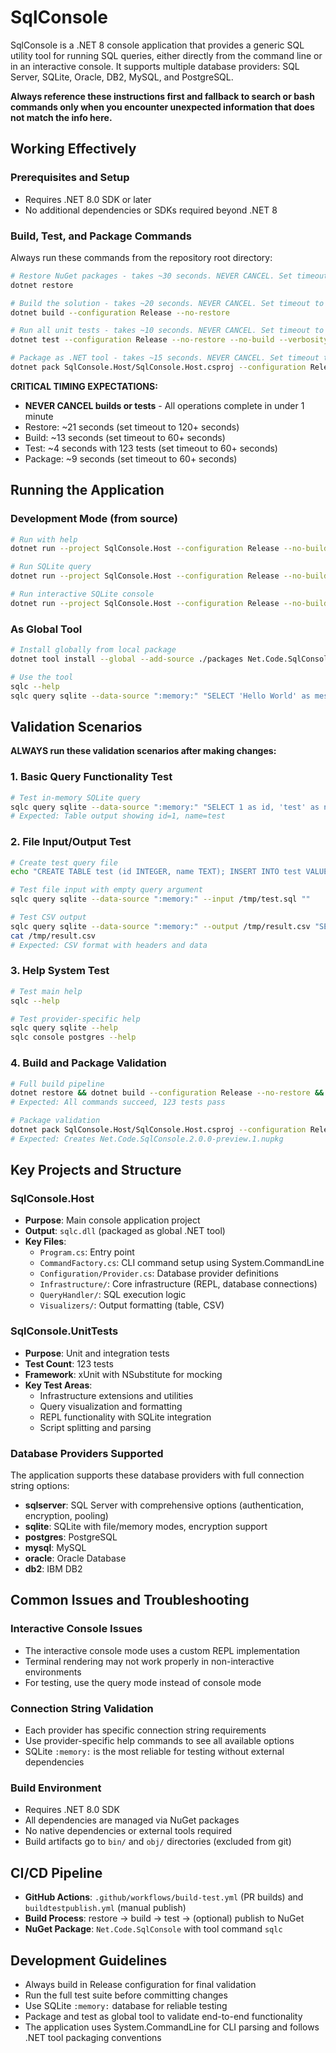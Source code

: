 # SqlConsole

SqlConsole is a .NET 8 console application that provides a generic SQL utility tool for running SQL queries, either directly from the command line or in an interactive console. It supports multiple database providers: SQL Server, SQLite, Oracle, DB2, MySQL, and PostgreSQL.

**Always reference these instructions first and fallback to search or bash commands only when you encounter unexpected information that does not match the info here.**

## Working Effectively

### Prerequisites and Setup
- Requires .NET 8.0 SDK or later
- No additional dependencies or SDKs required beyond .NET 8

### Build, Test, and Package Commands
Always run these commands from the repository root directory:

```bash
# Restore NuGet packages - takes ~30 seconds. NEVER CANCEL. Set timeout to 120+ seconds.
dotnet restore

# Build the solution - takes ~20 seconds. NEVER CANCEL. Set timeout to 60+ seconds.
dotnet build --configuration Release --no-restore

# Run all unit tests - takes ~10 seconds. NEVER CANCEL. Set timeout to 60+ seconds.
dotnet test --configuration Release --no-restore --no-build --verbosity normal

# Package as .NET tool - takes ~15 seconds. NEVER CANCEL. Set timeout to 60+ seconds.
dotnet pack SqlConsole.Host/SqlConsole.Host.csproj --configuration Release --no-build --output ./packages
```

**CRITICAL TIMING EXPECTATIONS:**
- **NEVER CANCEL builds or tests** - All operations complete in under 1 minute
- Restore: ~21 seconds (set timeout to 120+ seconds)
- Build: ~13 seconds (set timeout to 60+ seconds) 
- Test: ~4 seconds with 123 tests (set timeout to 60+ seconds)
- Package: ~9 seconds (set timeout to 60+ seconds)

## Running the Application

### Development Mode (from source)
```bash
# Run with help
dotnet run --project SqlConsole.Host --configuration Release --no-build -- --help

# Run SQLite query
dotnet run --project SqlConsole.Host --configuration Release --no-build -- query sqlite --data-source ":memory:" "SELECT 1 as test"

# Run interactive SQLite console
dotnet run --project SqlConsole.Host --configuration Release --no-build -- console sqlite --data-source ":memory:"
```

### As Global Tool
```bash
# Install globally from local package
dotnet tool install --global --add-source ./packages Net.Code.SqlConsole --version 2.0.0-preview.1

# Use the tool
sqlc --help
sqlc query sqlite --data-source ":memory:" "SELECT 'Hello World' as message"
```

## Validation Scenarios

**ALWAYS run these validation scenarios after making changes:**

### 1. Basic Query Functionality Test
```bash
# Test in-memory SQLite query
sqlc query sqlite --data-source ":memory:" "SELECT 1 as id, 'test' as name"
# Expected: Table output showing id=1, name=test
```

### 2. File Input/Output Test
```bash
# Create test query file
echo "CREATE TABLE test (id INTEGER, name TEXT); INSERT INTO test VALUES (1, 'Alice'), (2, 'Bob'); SELECT * FROM test;" > /tmp/test.sql

# Test file input with empty query argument
sqlc query sqlite --data-source ":memory:" --input /tmp/test.sql ""

# Test CSV output
sqlc query sqlite --data-source ":memory:" --output /tmp/result.csv "SELECT 1 as id, 'test' as name"
cat /tmp/result.csv
# Expected: CSV format with headers and data
```

### 3. Help System Test
```bash
# Test main help
sqlc --help

# Test provider-specific help
sqlc query sqlite --help
sqlc console postgres --help
```

### 4. Build and Package Validation
```bash
# Full build pipeline
dotnet restore && dotnet build --configuration Release --no-restore && dotnet test --configuration Release --no-restore --no-build
# Expected: All commands succeed, 123 tests pass

# Package validation
dotnet pack SqlConsole.Host/SqlConsole.Host.csproj --configuration Release --no-build --output /tmp/packages
# Expected: Creates Net.Code.SqlConsole.2.0.0-preview.1.nupkg
```

## Key Projects and Structure

### SqlConsole.Host
- **Purpose**: Main console application project
- **Output**: `sqlc.dll` (packaged as global .NET tool)
- **Key Files**:
  - `Program.cs`: Entry point
  - `CommandFactory.cs`: CLI command setup using System.CommandLine
  - `Configuration/Provider.cs`: Database provider definitions
  - `Infrastructure/`: Core infrastructure (REPL, database connections)
  - `QueryHandler/`: SQL execution logic
  - `Visualizers/`: Output formatting (table, CSV)

### SqlConsole.UnitTests  
- **Purpose**: Unit and integration tests
- **Test Count**: 123 tests
- **Framework**: xUnit with NSubstitute for mocking
- **Key Test Areas**:
  - Infrastructure extensions and utilities
  - Query visualization and formatting
  - REPL functionality with SQLite integration
  - Script splitting and parsing

### Database Providers Supported
The application supports these database providers with full connection string options:
- **sqlserver**: SQL Server with comprehensive options (authentication, encryption, pooling)
- **sqlite**: SQLite with file/memory modes, encryption support
- **postgres**: PostgreSQL 
- **mysql**: MySQL
- **oracle**: Oracle Database
- **db2**: IBM DB2

## Common Issues and Troubleshooting

### Interactive Console Issues
- The interactive console mode uses a custom REPL implementation
- Terminal rendering may not work properly in non-interactive environments
- For testing, use the query mode instead of console mode

### Connection String Validation
- Each provider has specific connection string requirements
- Use provider-specific help commands to see all available options
- SQLite `:memory:` is the most reliable for testing without external dependencies

### Build Environment
- Requires .NET 8.0 SDK 
- All dependencies are managed via NuGet packages
- No native dependencies or external tools required
- Build artifacts go to `bin/` and `obj/` directories (excluded from git)

## CI/CD Pipeline
- **GitHub Actions**: `.github/workflows/build-test.yml` (PR builds) and `buildtestpublish.yml` (manual publish)
- **Build Process**: restore → build → test → (optional) publish to NuGet
- **NuGet Package**: `Net.Code.SqlConsole` with tool command `sqlc`

## Development Guidelines
- Always build in Release configuration for final validation
- Run the full test suite before committing changes  
- Use SQLite `:memory:` database for reliable testing
- Package and test as global tool to validate end-to-end functionality
- The application uses System.CommandLine for CLI parsing and follows .NET tool packaging conventions